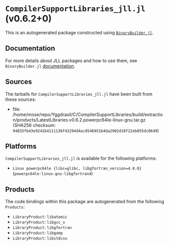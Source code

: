 # `CompilerSupportLibraries_jll.jl` (v0.6.2+0)

This is an autogenerated package constructed using [`BinaryBuilder.jl`](https://github.com/JuliaPackaging/BinaryBuilder.jl).

## Documentation

For more details about JLL packages and how to use them, see `BinaryBuilder.jl` [documentation](https://docs.binarybuilder.org/stable/jll/).

## Sources

The tarballs for `CompilerSupportLibraries_jll.jl` have been built from these sources:

* file: /home/mose/repo/Yggdrasil/C/CompilerSupportLibraries/build/extraction/products/LatestLibraries.v0.6.2.powerpc64le-linux-gnu.tar.gz (SHA256 checksum: `94835fb43e9241b4111136f43294d4ac8546951b4da2902d10f22eb055dc8649`)

## Platforms

`CompilerSupportLibraries_jll.jl` is available for the following platforms:

* `Linux powerpc64le {libc=glibc, libgfortran_version=4.0.0}` (`powerpc64le-linux-gnu-libgfortran4`)

## Products

The code bindings within this package are autogenerated from the following `Products`:

* `LibraryProduct`: `libatomic`
* `LibraryProduct`: `libgcc_s`
* `LibraryProduct`: `libgfortran`
* `LibraryProduct`: `libgomp`
* `LibraryProduct`: `libstdcxx`
